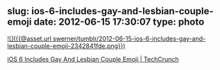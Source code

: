 slug: ios-6-includes-gay-and-lesbian-couple-emoji
date: 2012-06-15 17:30:07
type: photo
---

[![]({{@asset.url swerner/tumblr/2012-06-15-ios-6-includes-gay-and-lesbian-couple-emoji-2342841fde.png}})](http://techcrunch.com/2012/06/14/emoji-ios-6/)

[iOS 6 Includes Gay And Lesbian Couple Emoji | TechCrunch](http://techcrunch.com/2012/06/14/emoji-ios-6/)

